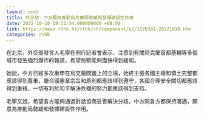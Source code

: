 ```yaml
---
layout: post
title: 外交部：中方願為推動烏克蘭局勢緩和發揮建設性作用
date: 2022-10-10 19:31:54.000000000 +08:00
link: https://news.rthk.hk/rthk/ch/component/k2/1670381-20221010.htm
categories: rthk
---
```


在北京，外交部發言人毛寧在例行記者會表示，注意到有關烏克蘭首都基輔等多個城市發生強烈爆炸的報道，希望局勢能夠盡快得到緩和。
 
她說，中方已經多次重申在烏克蘭問題上的立場，始終主張各國主權和領土完整都應該得到尊重，聯合國憲章宗旨和原則都應該得到遵守，各國合理安全關切都應該得到重視，一切有利於和平解決危機的努力都應該得到支持。

毛寧又說，希望各方能夠通過對話協商妥善解決分歧。中方同各方都保持溝通，願意為推動局勢緩和發揮建設性作用。
